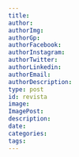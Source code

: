 ```yaml
---
title: 
author: 
authorImg: 
authorGp: 
authorFacebook: 
authorInstagram: 
authorTwitter: 
authorLinkedin: 
authorEmail: 
authorDescription: 
type: post
id: revista
image: 
ImagePost: 
description: 
date: 
categories:
tags:
---
```

